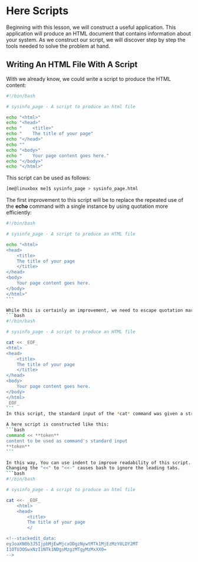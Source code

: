 # Here Scripts
Beginning with this lesson, we will construct a useful application. This application will produce an HTML document that contains information about your system. As we construct our script, we will discover step by step the tools needed to solve the problem at hand.

## Writing An HTML File With A Script
With we already know, we could write a script to produce the HTML content:
```bash
#!/bin/bash

# sysinfo_page - A script to produce an html file

echo "<html>"
echo "<head>"
echo "    <title>"
echo "    The title of your page"
echo "</head>"
echo ""
echo "<body>"
echo "    Your page content goes here."
echo "</body>"
echo "</html>"
```
This script can be used as follows:
```bash
[me@linuxbox me]$ sysinfo_page > sysinfo_page.html
```

The first improvement to this script will be to replace the repeated use of the **echo** command with a single instance by using quotation more efficiently:
````bash
#!/bin/bash

# sysinfo_page - A script to produce an HTML file

echo "<html>
<head>
	<title>
	The title of your page
	</title>
</head>
<body>
	Your page content goes here.
</body>
</html>"
```

While this is certainly an improvement, we need to escape quotation mark when you want to use it. In order to avoid the additional typing, we need to look for a better way to produce our text.
```bash
#!/bin/bash

# sysinfo_page - A script to produce an HTML file

cat << _EOF_
<html>
<head>
	<title>
	The title of your page
	</title>
</head>
<body>
	Your page content goes here.
</body>
</html>
_EOF_
```
In this script, the standard input of the *cat* command was given a stream of text from our script.

A here script is constructed like this:
```bash
command << **token**
content to be used as command's standard input
**token**
```

In this way, You can use indent to improve readability of this script.
Changing the "<<" to "<<-" causes bash to ignore the leading tabs.
```bash
#!/bin/bash

# sysinfo_page - A script to produce an html file

cat <<- _EOF_
	<html>
	<head>
		<title>
		The title of your page
		</

<!--stackedit_data:
eyJoaXN0b3J5IjpbMjEwMjcxODgzNywtMTk1MjEzMzY0LDY2MT
I1OTU3OSwxNzI1NTk1NDgsMzgzMTgyMzMxXX0=
-->